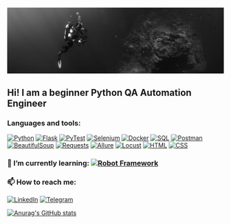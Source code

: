 ![Header](https://github.com/Vadim-AM/Vadim-AM/blob/main/linkedin-16.jpg)
## Hi! I am a beginner Python QA Automation Engineer

### Languages and tools:
[![Python](https://img.shields.io/badge/-Python-grey?style=plastic&logo=python)](https://www.python.org/)
[![Flask](https://img.shields.io/badge/-Flask-grey?style=plastic&logo=flask)](https://flask.palletsprojects.com/en/2.2.x/)
[![PyTest](https://img.shields.io/badge/-PyTest-grey?style=plastic&logo=pytest)](https://docs.pytest.org/en/7.1.x/index.html#)
[![Selenium](https://img.shields.io/badge/-Selenium-grey?style=plastic&logo=selenium)](https://www.selenium.dev/documentation/webdriver/)
[![Docker](https://img.shields.io/badge/-Docker-grey?style=plastic&logo=docker)](https://www.docker.com/)
[![SQL](https://img.shields.io/badge/-SQL-grey?style=plastic&logo=MYSQL)](https://www.mysql.com/)
[![Postman](https://img.shields.io/badge/-Postman-grey?style=plastic&logo=Postman)](https://www.postman.com/)
[![BeautifulSoup](https://img.shields.io/badge/-BeautifulSoup-grey?style=plastic&logo=beautifulsoup)](https://beautiful-soup-4.readthedocs.io/en/latest/)
[![Requests](https://img.shields.io/badge/-Requests-grey?style=plastic&logo=Requests)](https://requests.readthedocs.io/en/latest/)
[![Allure](https://img.shields.io/badge/-Allure-grey?style=plastic&logo=allureframework)](https://qameta.io/allure-report/)
[![Locust](https://img.shields.io/badge/-Locust-grey?style=plastic&logo=locust)](https://docs.locust.io/en/stable/index.html)
[![HTML](https://img.shields.io/badge/-HTML-grey?style=plastic&logo=HTML)](https://www.mysql.com/)
[![CSS](https://img.shields.io/badge/-CSS-grey?style=plastic&logo=CSS)](https://www.mysql.com/)

### 🌱 I’m currently learning:    [![Robot Framework](https://img.shields.io/badge/-robot_framework-grey?style=plastic&logo=robot_framework)](https://robotframework.org/)


### 📫 How to reach me: 
[![LinkedIn](https://img.shields.io/badge/-LinkedIn-grey?style=social&logo=linkedin)](https://www.linkedin.com/in/%D0%B2%D0%B0%D0%B4%D0%B8%D0%BC-%D0%BC%D0%B0%D0%BA%D0%B0%D1%80%D0%BE%D0%B2-b12009240/)
[![Telegram](https://img.shields.io/badge/-Telegram-grey?style=social&logo=telegram)](https://t.me/Vadim_AM_berman)


[![Anurag's GitHub stats](https://github-readme-stats.vercel.app/api?username=Vadim-AM&theme=tokyonight&show_icons=true)](https://github.com/anuraghazra/github-readme-stats)
